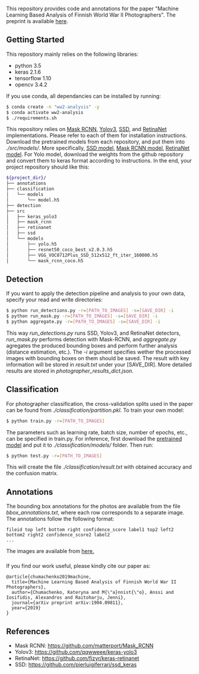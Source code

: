 This repository provides code and annotations for the paper "Machine Learning Based Analysis of Finnish World War II Photographers". The preprint is available [here].

## Getting Started
This repository mainly relies on the following libraries:
* python 3.5
* keras 2.1.6
* tensorflow 1.10
* opencv 3.4.2

If you use conda, all dependancies can be installed by running:
```sh
$ conda create -n "ww2-analysis" -y
$ conda activate ww2-analysis
$ ./requirements.sh
```
This repository relies on [Mask RCNN], [Yolov3], [SSD], and [RetinaNet] implementations. Please refer to each of them for installation instructions. Download the pretrained models from each repository, and put them into *./src/models/*. More specifically, [SSD model], [Mask RCNN model], [RetinaNet model]. For Yolo model, download the weights from the github repository and convert them to keras format according to instructions.
In the end, your project repository should like this:
```sh
${project_dir}/
├── annotations
├── classification
│   └── models
│       └── model.h5
├── detection
├── src
│   ├── keras_yolo3
│   ├── mask_rcnn
│   ├── retinanet
│   ├── ssd
│   └── models
│       ├── yolo.h5
│       ├── resnet50_coco_best_v2.0.3.h5
│       ├── VGG_VOC0712Plus_SSD_512x512_ft_iter_160000.h5
│       └── mask_rcnn_coco.h5
```
## Detection
If you want to apply the detection pipeline and analysis to your own data, specify your read and write directories: 
```sh
$ python run_detections.py -r=[PATH_TO_IMAGES] -s=[SAVE_DIR] -i
$ python run_mask.py -r=[PATH_TO_IMAGES] -s=[SAVE_DIR] -i
$ python aggregate.py -r=[PATH_TO_IMAGES] -s=[SAVE_DIR] -i
```
This way *run_detections.py* runs SSD, Yolov3, and RetinaNet detectors, *run_mask.py* performs detection with Mask-RCNN, and *aggregate.py* agregates the produced bounding boxes and perform further analysis (distance estimation, etc.). The *-i* argument specifies wether the processed images with bounding boxes on them should be saved.
The result with key information will be stored in *result.txt* under your [SAVE_DIR].  More detailed results are stored in *photographer_results_dict.json*.
## Classification

For photographer classification, the cross-validation splits used in the paper can be found from *./classification/partition.pkl*.
To train your own model:
```sh
$ python train.py -r=[PATH_TO_IMAGES]
```
The parameters such as learning rate, batch size, number of epochs, etc., can be specified in train.py.
For inference, first download the [pretrained model] and put it to *./classification/models/* folder. Then run:
```sh
$ python test.py -r=[PATH_TO_IMAGES]
```
This will create the file *./classification/result.txt* with obtained accuracy and the confusion matrix.
## Annotations
The bounding box annotations for the photos are available from the file *bbox_annotations.txt*, where each row corresponds to a separate image. The annotations follow the following format:
```
fileid top left bottom right confidence_score label1 top2 left2 bottom2 right2 confidence_score2 label2
...
```
The images are available from [here.] 
### 
If you find our work useful, please kindly cite our paper as:
```
@article{chumachenko2019machine,
  title={Machine Learning Based Analysis of Finnish World War II Photographers},
  author={Chumachenko, Kateryna and M{\"a}nnist{\"o}, Anssi and Iosifidis, Alexandros and Raitoharju, Jenni},
  journal={arXiv preprint arXiv:1904.09811},
  year={2019}
}
```
## References
* Mask RCNN: https://github.com/matterport/Mask_RCNN
* Yolov3: https://github.com/qqwweee/keras-yolo3
* RetinaNet: https://github.com/fizyr/keras-retinanet
* SSD: https://github.com/pierluigiferrari/ssd_keras

[here]: <https://arxiv.org/abs/1904.09811>
[Mask RCNN]: <https://github.com/matterport/Mask_RCNN>
[Yolov3]: <https://github.com/qqwweee/keras-yolo3>
[SSD]: <https://github.com/pierluigiferrari/ssd_keras>
[RetinaNet]: <https://github.com/fizyr/keras-retinanet>
[pretrained model]: <https://drive.google.com/open?id=19-m0vSHMQHLzH2UQtEkJ-gKXUgevas_R>
[SSD model]: <https://drive.google.com/file/d/1a-64b6y6xsQr5puUsHX_wxI1orQDercM/view>
[Mask RCNN model]: <https://github.com/matterport/Mask_RCNN/releases/download/v2.0/mask_rcnn_coco.h5>
[RetinaNet model]: <https://github.com/fizyr/keras-retinanet/releases/download/0.2/resnet50_coco_best_v2.0.3.h5>
[here.]: <http://sa-kuva.fi/>

